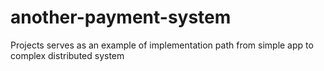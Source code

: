 # another-payment-system
Projects serves as an example of implementation path from simple app to complex distributed system
